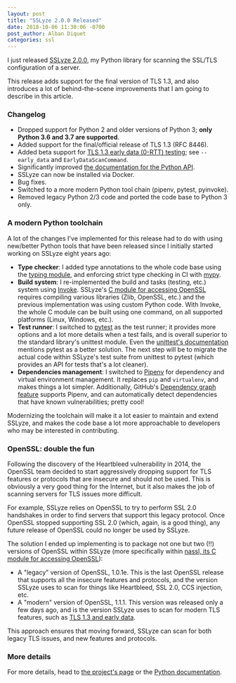 ```yaml
---
layout: post
title: "SSLyze 2.0.0 Released"
date: 2018-10-06 11:30:06 -0700
post_author: Alban Diquet
categories: ssl
---
```


I just released [SSLyze 2.0.0][sslyze-gh], my Python library for scanning the SSL/TLS configuration of a server.

This release adds support for the final version of TLS 1.3, and also introduces a lot of behind-the-scene improvements that I am going to describe in this article.

### Changelog

* Dropped support for Python 2 and older versions of Python 3; **only Python 3.6 and 3.7 are supported**.
* Added support for the final/official release of TLS 1.3 (RFC 8446).
* Added beta support for [TLS 1.3 early data (0-RTT) testing](https://tools.ietf.org/html/draft-ietf-httpbis-replay); see `--early_data` and `EarlyDataScanCommand`.
* Significantly improved [the documentation for the Python API][sslyze-documentation].
* SSLyze can now be installed via Docker.
* Bug fixes.
* Switched to a more modern Python tool chain (pipenv, pytest, pyinvoke).
* Removed legacy Python 2/3 code and ported the code base to Python 3 only.

### A modern Python toolchain

A lot of the changes I've implemented for this release had to do with using new/better Python tools that have been released since I initially started working on SSLyze eight years ago:

* **Type checker**: I added type annotations to the whole code base using the [typing module](https://docs.python.org/3/library/typing.html), and enforcing strict type checking in CI with [mypy](https://mypy.readthedocs.io/en/latest/).
* **Build system**: I re-implemented the build and tasks (testing, etc.) system using [Invoke](https://www.pyinvoke.org/). SSLyze's [C module for accessing OpenSSL](nass-gh) requires compiling various libraries (Zlib, OpenSSL, etc.) and the previous implementation was using custom Python code. With Invoke, the whole C module can be built using one command, on all supported platforms (Linux, Windows, etc.).
* **Test runner**: I switched to [pytest](https://docs.pytest.org/en/latest/) as the test runner; it provides more options and a lot more details when a test fails, and is overall superior to the standard library's unittest module. Even the [unittest's documentation](https://docs.python.org/3.7/library/unittest.html) mentions pytest as a better solution. The next step will be to migrate the actual code within SSLyze's test suite from unittest to pytest (which provides an API for tests that's a lot cleaner).
* **Dependencies management**: I switched to [Pipenv](https://pipenv.readthedocs.io/en/latest/) for dependency and virtual environment management. It replaces `pip` and `virtualenv`, and makes things a lot simpler. Additionally, GitHub's [Dependency graph feature](https://github.com/nabla-c0d3/sslyze/network/dependencies) supports Pipenv, and can automatically detect dependencies that have known vulnerabilities; pretty cool!

Modernizing the toolchain will make it a lot easier to maintain and extend SSLyze, and makes the code base a lot more approachable to developers who may be interested in contributing.

### OpenSSL: double the fun

Following the discovery of the Heartbleed vulnerability in 2014, the OpenSSL team decided to start aggressively dropping support for TLS features or protocols that are insecure and should not be used. This is obviously a very good thing for the Internet, but it also makes the job of scanning servers for TLS issues more difficult.

For example, SSLyze relies on OpenSSL to try to perform SSL 2.0 handshakes in order to find servers that support this legacy protocol. Once OpenSSL stopped supporting SSL 2.0 (which, again, is a good thing), any future release of OpenSSL could no longer be used by SSLyze.

The solution I ended up implementing is to package not one but two (!!) versions of OpenSSL within SSLyze (more specifically within [nassl, its C module for accessing OpenSSL](https://github.com/nabla-c0d3/nassl)):

* A "legacy" version of OpenSSL, 1.0.1e. This is the last OpenSSL release that supports all the insecure features and protocols, and the version SSLyze uses to scan for things like Heartbleed, SSL 2.0, CCS injection, etc.
* A "modern" version of OpenSSL, 1.1.1. This version was released only a few days ago, and is the version SSLyze uses to scan for modern TLS features, such as [TLS 1.3 and early data](https://blog.cloudflare.com/introducing-0-rtt/).

This approach ensures that moving forward, SSLyze can scan for both legacy TLS issues, and new features and protocols.

### More details

For more details, head to [the project's page][sslyze-gh] or the [Python documentation][sslyze-documentation].

[nass-gh]: https://github.com/nabla-c0d3/nassl
[sslyze-documentation]: https://nabla-c0d3.github.io/sslyze/documentation/
[sslyze-gh]: https://github.com/nabla-c0d3/sslyze/releases
